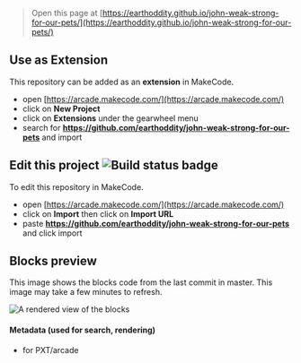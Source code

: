 


> Open this page at [https://earthoddity.github.io/john-weak-strong-for-our-pets/](https://earthoddity.github.io/john-weak-strong-for-our-pets/)

## Use as Extension

This repository can be added as an **extension** in MakeCode.

* open [https://arcade.makecode.com/](https://arcade.makecode.com/)
* click on **New Project**
* click on **Extensions** under the gearwheel menu
* search for **https://github.com/earthoddity/john-weak-strong-for-our-pets** and import

## Edit this project ![Build status badge](https://github.com/earthoddity/john-weak-strong-for-our-pets/workflows/MakeCode/badge.svg)

To edit this repository in MakeCode.

* open [https://arcade.makecode.com/](https://arcade.makecode.com/)
* click on **Import** then click on **Import URL**
* paste **https://github.com/earthoddity/john-weak-strong-for-our-pets** and click import

## Blocks preview

This image shows the blocks code from the last commit in master.
This image may take a few minutes to refresh.

![A rendered view of the blocks](https://github.com/earthoddity/john-weak-strong-for-our-pets/raw/master/.github/makecode/blocks.png)

#### Metadata (used for search, rendering)

* for PXT/arcade
<script src="https://makecode.com/gh-pages-embed.js"></script><script>makeCodeRender("{{ site.makecode.home_url }}", "{{ site.github.owner_name }}/{{ site.github.repository_name }}");</script>
